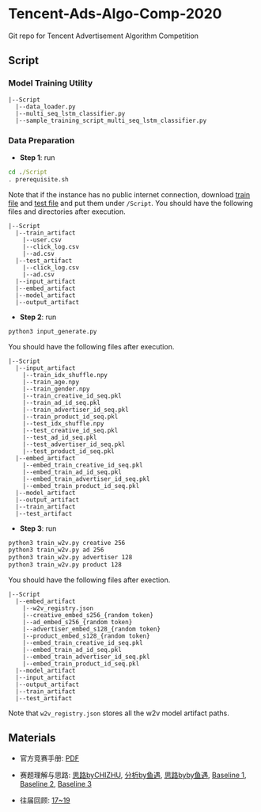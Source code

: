 # Tencent-Ads-Algo-Comp-2020

Git repo for Tencent Advertisement Algorithm Competition 

## Script

### Model Training Utility
```
|--Script
  |--data_loader.py
  |--multi_seq_lstm_classifier.py
  |--sample_training_script_multi_seq_lstm_classifier.py
```


### Data Preparation

* **Step 1**: run 
```bat
cd ./Script
. prerequisite.sh
``` 

Note that if the instance has no public internet connection, download [train file](https://tesla-ap-shanghai-1256322946.cos.ap-shanghai.myqcloud.com/cephfs/tesla_common/deeplearning/dataset/algo_contest/train_preliminary.zip) and [test file](https://tesla-ap-shanghai-1256322946.cos.ap-shanghai.myqcloud.com/cephfs/tesla_common/deeplearning/dataset/algo_contest/test.zip) and put them under `/Script`. You should have the following files and directories after execution.

```
|--Script
  |--train_artifact
    |--user.csv
    |--click_log.csv
    |--ad.csv
  |--test_artifact
    |--click_log.csv
    |--ad.csv
  |--input_artifact
  |--embed_artifact
  |--model_artifact
  |--output_artifact
```

* **Step 2**: run 
```bat
python3 input_generate.py
```

You should have the following files after execution.

```
|--Script
  |--input_artifact
    |--train_idx_shuffle.npy
    |--train_age.npy
    |--train_gender.npy
    |--train_creative_id_seq.pkl
    |--train_ad_id_seq.pkl
    |--train_advertiser_id_seq.pkl
    |--train_product_id_seq.pkl
    |--test_idx_shuffle.npy
    |--test_creative_id_seq.pkl
    |--test_ad_id_seq.pkl
    |--test_advertiser_id_seq.pkl
    |--test_product_id_seq.pkl
  |--embed_artifact
    |--embed_train_creative_id_seq.pkl
    |--embed_train_ad_id_seq.pkl
    |--embed_train_advertiser_id_seq.pkl
    |--embed_train_product_id_seq.pkl
  |--model_artifact
  |--output_artifact
  |--train_artifact
  |--test_artifact
```

* **Step 3**: run 
```bat
python3 train_w2v.py creative 256
python3 train_w2v.py ad 256
python3 train_w2v.py advertiser 128
python3 train_w2v.py product 128
```

You should have the following files after exection.

```
|--Script
  |--embed_artifact
    |--w2v_registry.json
    |--creative_embed_s256_{random token}
    |--ad_embed_s256_{random token}
    |--advertiser_embed_s128_{random token}
    |--product_embed_s128_{random token}
    |--embed_train_creative_id_seq.pkl
    |--embed_train_ad_id_seq.pkl
    |--embed_train_advertiser_id_seq.pkl
    |--embed_train_product_id_seq.pkl
  |--model_artifact
  |--input_artifact
  |--output_artifact
  |--train_artifact
  |--test_artifact
```

Note that `w2v_registry.json` stores all the w2v model artifact paths.


## Materials

* 官方竞赛手册: [PDF](https://algo-1256087447.cos.ap-nanjing.myqcloud.com/admin/20200509/7da104bd074309285ab56a6e52150ba3.pdf)

* 赛题理解与思路: [思路byCHIZHU](https://mp.weixin.qq.com/s/ISQjOGcc_spSNVeeg75d8w), [分析by鱼遇](https://zhuanlan.zhihu.com/p/141288029), [思路byby鱼遇](https://zhuanlan.zhihu.com/p/143185271), [Baseline 1](https://zhuanlan.zhihu.com/p/141842643), [Baseline 2](https://zhuanlan.zhihu.com/p/139270681), [Baseline 3](https://zhuanlan.zhihu.com/p/144346714)

* 往届回顾: [17~19](https://zhuanlan.zhihu.com/p/116907937)


